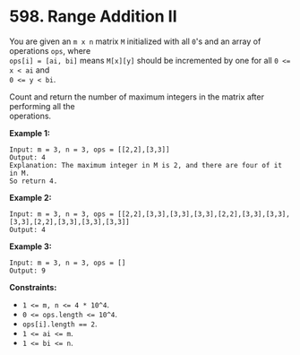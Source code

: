 # 598. Range Addition II

You are given an `m x n` matrix `M` initialized with all `0`'s and an array of operations `ops`, where  
`ops[i] = [ai, bi]` means `M[x][y]` should be incremented by one for all `0 <= x < ai` and  
`0 <= y < bi`.

Count and return the number of maximum integers in the matrix after performing all the  
operations.

**Example 1:**

    Input: m = 3, n = 3, ops = [[2,2],[3,3]]
    Output: 4
    Explanation: The maximum integer in M is 2, and there are four of it in M. 
    So return 4.

**Example 2:**

    Input: m = 3, n = 3, ops = [[2,2],[3,3],[3,3],[3,3],[2,2],[3,3],[3,3],[3,3],[2,2],[3,3],[3,3],[3,3]]
    Output: 4

**Example 3:**

    Input: m = 3, n = 3, ops = []
    Output: 9

**Constraints:**

- `1 <= m, n <= 4 * 10^4`.
- `0 <= ops.length <= 10^4`.
- `ops[i].length == 2`.
- `1 <= ai <= m`.
- `1 <= bi <= n`.
